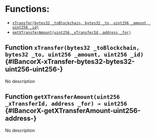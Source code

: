 

# Functions:
- [`xTransfer(bytes32 _toBlockchain, bytes32 _to, uint256 _amount, uint256 _id)`](#IBancorX-xTransfer-bytes32-bytes32-uint256-uint256-)
- [`getXTransferAmount(uint256 _xTransferId, address _for)`](#IBancorX-getXTransferAmount-uint256-address-)


## Function `xTransfer(bytes32 _toBlockchain, bytes32 _to, uint256 _amount, uint256 _id)` {#IBancorX-xTransfer-bytes32-bytes32-uint256-uint256-}
No description
## Function `getXTransferAmount(uint256 _xTransferId, address _for) → uint256` {#IBancorX-getXTransferAmount-uint256-address-}
No description

